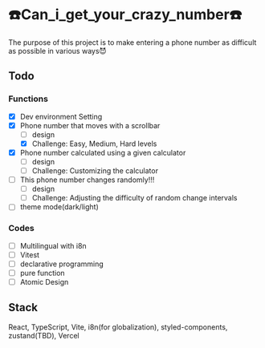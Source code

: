 # ☎️Can_i_get_your_crazy_number☎️

The purpose of this project is to make entering a phone number as difficult as possible in various ways😈

## Todo

### Functions

- [x] Dev environment Setting
- [x] Phone number that moves with a scrollbar
  - [ ] design
  - [x] Challenge: Easy, Medium, Hard levels
- [x] Phone number calculated using a given calculator
  - [ ] design
  - [ ] Challenge: Customizing the calculator
- [ ] This phone number changes randomly!!!
  - [ ] design
  - [ ] Challenge: Adjusting the difficulty of random change intervals
- [ ] theme mode(dark/light)

### Codes

- [ ] Multilingual with i8n
- [ ] Vitest
- [ ] declarative programming
- [ ] pure function
- [ ] Atomic Design

## Stack

React, TypeScript, Vite, i8n(for globalization), styled-components, zustand(TBD), Vercel

